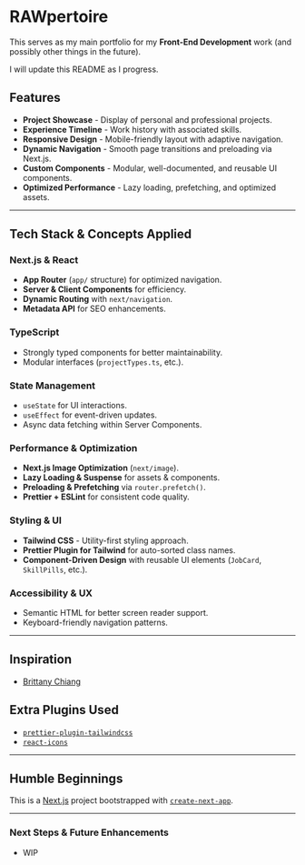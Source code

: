 # **RAWpertoire**

This serves as my main portfolio for my **Front-End Development** work (and possibly other things in the future).

I will update this README as I progress.

## **Features**

- **Project Showcase** - Display of personal and professional projects.
- **Experience Timeline** - Work history with associated skills.
- **Responsive Design** - Mobile-friendly layout with adaptive navigation.
- **Dynamic Navigation** - Smooth page transitions and preloading via Next.js.
- **Custom Components** - Modular, well-documented, and reusable UI components.
- **Optimized Performance** - Lazy loading, prefetching, and optimized assets.

---

## **Tech Stack & Concepts Applied**

### **Next.js & React**

- **App Router** (`app/` structure) for optimized navigation.
- **Server & Client Components** for efficiency.
- **Dynamic Routing** with `next/navigation`.
- **Metadata API** for SEO enhancements.

### **TypeScript**

- Strongly typed components for better maintainability.
- Modular interfaces (`projectTypes.ts`, etc.).

### **State Management**

- `useState` for UI interactions.
- `useEffect` for event-driven updates.
- Async data fetching within Server Components.

### **Performance & Optimization**

- **Next.js Image Optimization** (`next/image`).
- **Lazy Loading & Suspense** for assets & components.
- **Preloading & Prefetching** via `router.prefetch()`.
- **Prettier + ESLint** for consistent code quality.

### **Styling & UI**

- **Tailwind CSS** - Utility-first styling approach.
- **Prettier Plugin for Tailwind** for auto-sorted class names.
- **Component-Driven Design** with reusable UI elements (`JobCard`, `SkillPills`, etc.).

### **Accessibility & UX**

- Semantic HTML for better screen reader support.
- Keyboard-friendly navigation patterns.

---

## **Inspiration**

- [Brittany Chiang](https://brittanychiang.com/)

## **Extra Plugins Used**

- [`prettier-plugin-tailwindcss`](https://github.com/tailwindlabs/prettier-plugin-tailwindcss)
- [`react-icons`](https://react-icons.github.io/react-icons/)

---

## **Humble Beginnings**

This is a [Next.js](https://nextjs.org) project bootstrapped with [`create-next-app`](https://nextjs.org/docs/app/api-reference/cli/create-next-app).

---

### **Next Steps & Future Enhancements**

- WIP
